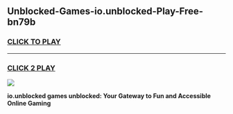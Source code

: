 
## Unblocked-Games-io.unblocked-Play-Free-bn79b
<h3>
<a href="https://premium76.site?title=io.unblocked&ref=21A">CLICK TO PLAY</a></h3>
<hr>

<h3>
<a href="https://premium76.site?title=io.unblocked&ref=21A">CLICK 2 PLAY</a>
  
</h3>

<a href="https://premium76.site?title=io.unblocked&ref=21A"><img src="https://clearcache.store/games.png"></a>


**io.unblocked games unblocked: Your Gateway to Fun and Accessible Online Gaming**
